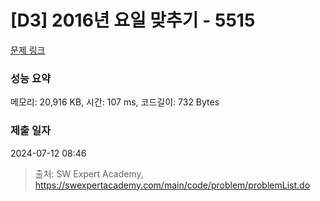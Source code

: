 # [D3] 2016년 요일 맞추기 - 5515 

[문제 링크](https://swexpertacademy.com/main/code/problem/problemDetail.do?contestProbId=AWWOwecaFrIDFAV4) 

### 성능 요약

메모리: 20,916 KB, 시간: 107 ms, 코드길이: 732 Bytes

### 제출 일자

2024-07-12 08:46



> 출처: SW Expert Academy, https://swexpertacademy.com/main/code/problem/problemList.do